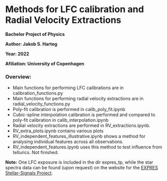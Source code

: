 # Methods for LFC calibration and Radial Velocity Extractions

**Bachelor Project of Physics**

**Author: Jakob S. Harteg** 

**Year: 2022**

**Afiliation: University of Copenhagen**


### Overview: 

- Main functions for performing LFC calibrations are in calibration_functions.py 
- Main functions for performing radial velocity extractions are in radial_velocity_functions.py
- Poly-fit calibration is performed in calib_poly_fit.ipynb
- Cubic-spline interpolation calibration is performed and compared to poly-fit calibration in calib_interpolation.ipynb
- Radial velocity extractions are performed in RV_extractions.ipynb.
- RV_extra_plots.ipynb contains various plots
- RV_independent_features_illustrative.ipynb shows a method for analysing individual features across all observations. 
- RV_independent_features.ipynb uses this method to test influence from tellurics. Not finished. 

**Note:** One LFC exposure is included in the dir expres_tp, while the star spectra data can be found (upon request) on the website for the [EXPRES Stellar-Signals Project](http://exoplanets.astro.yale.edu/science/activity.php).



